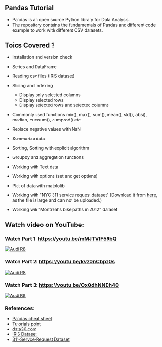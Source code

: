 ## Pandas Tutorial
- Pandas is an open source Python library for Data Analysis. 
- The repository contains the fundamentals of Pandas and different code example to work with different CSV datasets.

## Toics Covered ?
- Installation and version check
- Series and DataFrame
- Reading csv files (IRIS dataset)
- Slicing and Indexing
  - Display only selected columns
  - Display selected rows
  - Display selected rows and selected columns
- Commonly used functions min(), max(), sum(), mean(), std(), abs(), median, cumsum(), cumprod() etc. 
- Replace negative values with NaN
- Summarize data
- Sorting, Sorting with explicit algorithm
- Groupby and aggregation functions
- Working with Text data
- Working with options (set and get options)
- Plot of data with matplolib


- Working with "NYC 311 service request dataset" (Download it from [here](https://nycopendata.socrata.com/Social-Services/311-Service-Requests-from-2010-to-Present/erm2-nwe9), as the file is large and can not be uploaded.)
- Working wih "Montréal's bike paths in 2012" dataset

## Watch video on YouTube:

### Watch Part 1: https://youtu.be/mMJTVIF59bQ
[![Audi R8](http://img.youtube.com/vi/mMJTVIF59bQ/0.jpg)](https://www.youtube.com/watch?v=mMJTVIF59bQ "pandas tutorial")

### Watch Part 2: https://youtu.be/kvz0nCbpz0s
[![Audi R8](http://img.youtube.com/vi/kvz0nCbpz0s/0.jpg)](https://www.youtube.com/watch?v=kvz0nCbpz0s "pandas tutorial")

### Watch Part 3: https://youtu.be/OxQdhNNDh40
[![Audi R8](http://img.youtube.com/vi/OxQdhNNDh40/0.jpg)](https://www.youtube.com/watch?v=OxQdhNNDh40 "pandas tutorial")

### References:
- [Pandas cheat sheet](https://github.com/pandas-dev/pandas/blob/master/doc/cheatsheet/Pandas_Cheat_Sheet.pdf)
- [Tutorials point](https://www.tutorialspoint.com/python_pandas/index.htm)
- [data36.com](https://data36.com/pandas-tutorial-3-important-data-formatting-methods-merge-sort-reset_index-fillna/)
- [IRIS Dataset](https://archive.ics.uci.edu/ml/datasets/iris)
- [311-Servce-Request Dataset](https://nycopendata.socrata.com/Social-Services/311-Service-Requests-from-2010-to-Present/erm2-nwe9)




